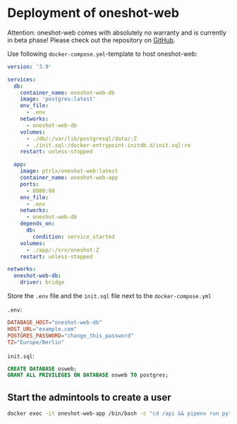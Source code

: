# Deployment of oneshot-web

Attention: oneshot-web comes with absolutely no warranty and is currently in beta phase! Please check out the repository on [GitHub](https://github.com/ptrLx/oneshot-web).

Use following `docker-compose.yml`-template to host oneshot-web:

```yml
version: '3.9'

services:
  db:
    container_name: oneshot-web-db
    image: 'postgres:latest'
    env_file:
      - .env
    networks:
      - oneshot-web-db
    volumes:
      - ./db/:/var/lib/postgresql/data/:Z
      - ./init.sql:/docker-entrypoint-initdb.d/init.sql:ro
    restart: unless-stopped

  app:
    image: ptrlx/oneshot-web:latest
    container_name: oneshot-web-app
    ports:
      - 8080:80
    env_file:
      - .env
    networks:
      - oneshot-web-db
    depends_on:
      db:
        condition: service_started
    volumes:
      - ./app/:/srv/oneshot:Z
    restart: unless-stopped

networks:
  oneshot-web-db:
    driver: bridge
```

Store the `.env` file and the `ìnit.sql` file next to the `docker-compose.yml`

`.env`:

```conf
DATABASE_HOST="oneshot-web-db"
HOST_URL="example.com"
POSTGRES_PASSWORD="change_this_password"
TZ="Europe/Berlin"
```

`init.sql`:

```sql
CREATE DATABASE osweb;
GRANT ALL PRIVILEGES ON DATABASE osweb TO postgres;
```

## Start the admintools to create a user

```bash
docker exec -it oneshot-web-app /bin/bash -c "cd /api && pipenv run python admintools/main.py"
```
